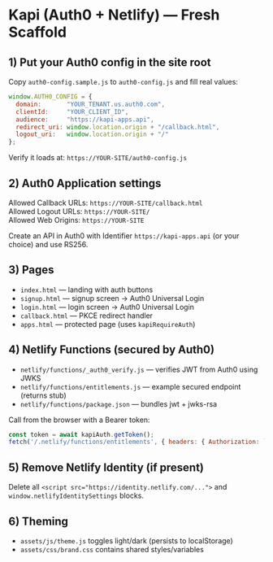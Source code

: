 
# Kapi (Auth0 + Netlify) — Fresh Scaffold

## 1) Put your Auth0 config in the site root
Copy `auth0-config.sample.js` to `auth0-config.js` and fill real values:
```js
window.AUTH0_CONFIG = {
  domain:       "YOUR_TENANT.us.auth0.com",
  clientId:     "YOUR_CLIENT_ID",
  audience:     "https://kapi-apps.api",
  redirect_uri: window.location.origin + "/callback.html",
  logout_uri:   window.location.origin + "/"
};
```
Verify it loads at: `https://YOUR-SITE/auth0-config.js`

## 2) Auth0 Application settings
Allowed Callback URLs: `https://YOUR-SITE/callback.html`  
Allowed Logout URLs:   `https://YOUR-SITE/`  
Allowed Web Origins:   `https://YOUR-SITE`  

Create an API in Auth0 with Identifier `https://kapi-apps.api` (or your choice) and use RS256.

## 3) Pages
- `index.html` — landing with auth buttons
- `signup.html` — signup screen → Auth0 Universal Login
- `login.html` — login screen → Auth0 Universal Login
- `callback.html` — PKCE redirect handler
- `apps.html` — protected page (uses `kapiRequireAuth`)

## 4) Netlify Functions (secured by Auth0)
- `netlify/functions/_auth0_verify.js` — verifies JWT from Auth0 using JWKS
- `netlify/functions/entitlements.js` — example secured endpoint (returns stub)
- `netlify/functions/package.json` — bundles jwt + jwks-rsa

Call from the browser with a Bearer token:
```js
const token = await kapiAuth.getToken();
fetch('/.netlify/functions/entitlements', { headers: { Authorization: `Bearer ${token}` } });
```

## 5) Remove Netlify Identity (if present)
Delete all `<script src="https://identity.netlify.com/...">` and `window.netlifyIdentitySettings` blocks.

## 6) Theming
- `assets/js/theme.js` toggles light/dark (persists to localStorage)
- `assets/css/brand.css` contains shared styles/variables
